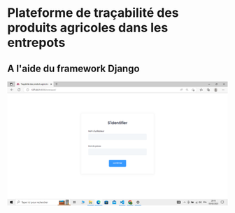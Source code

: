 # Plateforme de traçabilité des produits agricoles dans les entrepots
## A l'aide du framework Django
![cover](https://github.com/donia-fioklou/entrepot-agricoleL2/blob/main/img/Capture%20d%E2%80%99%C3%A9cran%20(72).png)
